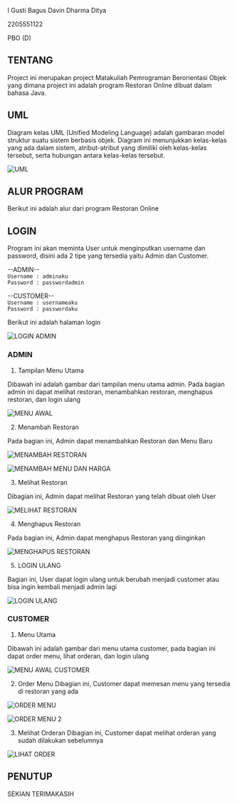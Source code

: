 I Gusti Bagus Davin Dharma Ditya

2205551122  

PBO (D)


## TENTANG
Project ini merupakan project Matakuliah Pemrograman Berorientasi Objek yang dimana project ini adalah program Restoran Online dibuat dalam bahasa Java.

## UML
Diagram kelas UML (Unified Modeling Language) adalah gambaran model struktur suatu sistem berbasis objek. Diagram ini menunjukkan kelas-kelas yang ada dalam sistem, atribut-atribut yang dimiliki oleh kelas-kelas tersebut, serta hubungan antara kelas-kelas tersebut.

![UML](/image/UML.png "UML")

## ALUR PROGRAM
Berikut ini adalah alur dari program Restoran Online

## LOGIN
Program ini akan meminta User untuk menginputkan username dan password, disini ada 2 tipe yang tersedia yaitu Admin dan Customer.

--ADMIN--   
`Username : adminaku`   
`Password : passwordadmin`

--CUSTOMER--  
`Username : usernameaku`  
`Password : passwordaku`

Berikut ini adalah halaman login

![LOGIN ADMIN](/image/Tampilan%20Login.png "LOGIN ADMIN")

### ADMIN
1. Tampilan Menu Utama 

Dibawah ini adalah gambar dari tampilan menu utama admin. Pada bagian admin ini dapat melihat restoran, menambahkan restoran, menghapus restoran, dan login ulang

![MENU AWAL](/image/Menu%20Awal%20Admin.png "MENU AWAL ADMIN")

2. Menambah Restoran

Pada bagian ini, Admin dapat menambahkan Restoran dan Menu Baru

![MENAMBAH RESTORAN](/image/MENU%20MENAMBAH%20RESTORAN.png "MENAMBAH RESTORAN")

![MENAMBAH MENU DAN HARGA](/image/MENAMBAH%20MENU%20DAN%20HARGA.png "MENAMBAH HARGA DAN MENU")

3. Melihat Restoran

Dibagian ini, Admin dapat melihat Restoran yang telah dibuat oleh User

![MELIHAT RESTORAN](/image/MENAMPILKAN%20RESTORAN.png "MENAMPILKAN RESTORAN")

4. Menghapus Restoran

Pada bagian ini, Admin dapat menghapus Restoran yang diinginkan

![MENGHAPUS RESTORAN](/image/TAMPILAN%20MENGHAPUS%20RESTORAN.png "MENGHAPUS RESTORAN")

5. LOGIN ULANG

Bagian ini, User dapat login ulang untuk berubah menjadi customer atau bisa ingin kembali menjadi admin lagi

![LOGIN ULANG](/image/TAMPILAN%20LOGIN%20ULANG.png "LOGIN ULANG")


### CUSTOMER

1. Menu Utama

Dibawah ini adalah gambar dari menu utama customer, pada bagian ini dapat order menu, lihat orderan, dan login ulang

![MENU AWAL CUSTOMER](/image/TAMPILAN%20CUSTOMER%20AWAL.png "MENU AWAL CUSTOMER")

2. Order Menu
Dibagian ini, Customer dapat memesan menu yang tersedia di restoran yang ada

![ORDER MENU](/image/ORDER%20MENU.png "ORDER MENU")

![ORDER MENU 2](/image/ORDER%20MENU%202.png "ORDER MENU 2")

3. Melihat Orderan
Dibagian ini, Customer dapat melihat orderan yang sudah dilakukan sebelumnya

![LIHAT ORDER](/image/SEE%20ORDER.png "LIHAT ORDER")


## PENUTUP
SEKIAN TERIMAKASIH


